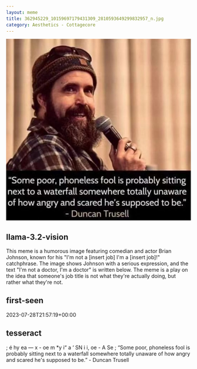 ```yaml
---
layout: meme
title: 362945229_10159697179431309_2810593649299832957_n.jpg
category: Aesthetics - Cottagecore
---
```


<div markdown="0"><a href="362945229_10159697179431309_2810593649299832957_n.jpg"><img class="photo" src="362945229_10159697179431309_2810593649299832957_n.jpg" /></a>

<h2>llama-3.2-vision</h2>
<p title="Llama-3.2-11B is a really good model that probably gets the visual details right but doesn't understand literary or media references, and often fails to accurately represent the physical arrangement of objects and the implied relationships between the objects.">This meme is a humorous image featuring comedian and actor Brian Johnson, known for his &quot;I&#x27;m not a [insert job] I&#x27;m a [insert job]!&quot; catchphrase. The image shows Johnson with a serious expression, and the text &quot;I&#x27;m not a doctor, I&#x27;m a doctor&quot; is written below. The meme is a play on the idea that someone&#x27;s job title is not what they&#x27;re actually doing, but rather what they&#x27;re not.</p>

<h2>first-seen</h2>
<p title="Because Git doesn't preserve file modification times, this metadata file contains the file's modification time when it was added to the library.">2023-07-28T21:57:19+00:00</p>

<h2>tesseract</h2>
<p title="Tesseract is often terrible and just gives a lot of nonsense characters, but it used to be the state of the art, and usually it is better at correctly representing text than llama-3.2-vision-11b.">; é hy ea  — x - oe m *y i“ a ‘ SN i i, oe - A Se ; “Some poor, phoneless fool is probably sitting next to a waterfall somewhere totally unaware of how angry and scared he&#x27;s supposed to be.” - Duncan Trusell</p>

</div>

